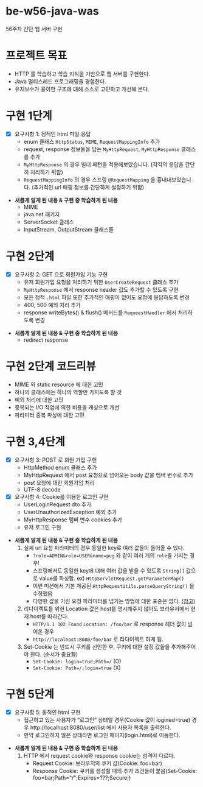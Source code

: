 # be-w56-java-was
56주차 간단 웹 서버 구현

# 프로젝트 목표
- HTTP 를 학습하고 학습 지식을 기반으로 웹 서버를 구현한다.
- Java 멀티스레드 프로그래밍을 경험한다.
- 유지보수가 용이한 구조에 대해 스스로 고민하고 개선해 본다.

# 구현 1단계
- [x] 요구사항 1: 정적인 html 파일 응답
   - enum 클래스 `HttpStatus`, `MIME`, `RequestMappingInfo` 추가
   - request, response 정보들을 담는 `MyHttpRequest`, `MyHttpResponse` 클래스를 추가
   - `MyHttpResponse` 의 경우 빌더 패턴을 적용해보았습니다. (각각의 응답을 간단히 처리하기 위함)
   - `RequestMappingInfo` 의 경우 스프링 `@RequestMapping` 을 흉내내보았습니다. (추가적인 url 매핑 정보를 간단하게 설정하기 위함)

- __새롭게 알게 된 내용 & 구현 중 학습하게 된 내용__
   - MIME
   - java.net 패키지
   - ServerSocket 클래스
   - InputStream, OutputStream 클래스들

# 구현 2단계
- [x] 요구사항 2: GET 으로 회원가입 기능 구현
   - 유저 회원가입 요청을 처리하기 위한 `UserCreateRequest` 클래스 추가
   - `MyHttpResponse` 에서 response header 값도 추가할 수 있도록 구현
   - 모든 정적 `.html` 파일 또한 추가적인 매핑이 없어도 요청에 응답하도록 변경
   - 400, 500 예외 처리 추가
   - response writeBytes() & flush() 메서드를 `RequeestHandler` 에서 처리하도록 변경

- __새롭게 알게 된 내용 & 구현 중 학습하게 된 내용__
   - redirect response

# 구현 2단계 코드리뷰

- MIME 와 static resource 에 대한 고민
- 하나의 클래스에는 하나의 역할만 가지도록 할 것
- 예외 처리에 대한 고민
- 중복되는 I/O 작업에 의한 비용을 캐싱으로 개선
- 파라미터 중복 파싱에 대한 고민

# 구현 3,4단계
- [x] 요구사항 3: POST 로 회원 가입 구현
   - HttpMethod enum 클래스 추가
   - MyHttpRequest 에서 post 요청으로 넘어오는 body 값을 멤버 변수로 추가
   - post 요청에 대한 회원가입 처리
   - UTF-8 decode
- [x] 요구사항 4: Cookie를 이용한 로그인 구현
   - UserLoginRequest dto 추가
   - UserUnauthorizedException 예외 추가
   - MyHttpResponse 멤버 변수 cookies 추가
   - 유저 로그인 구현

- __새롭게 알게 된 내용 & 구현 중 학습하게 된 내용__
   1. 실제 url 요청 파라미터의 경우 동일한 key로 여러 값들이 들어올 수 있다.
      - `?role=ADMIN&role=USER&name=pug` 와 같이 여러 개의 `role`을 가지는 경우!
      - 스프링에서도 동일한 key에 대해 여러 값을 받을 수 있도록 `String[]` 값으로 value를 파싱함. ex) `HttpServletRequest.getParameterMap()`
      - 이번 미션에서 기본 제공된 `HttpRequestUtils.parseQueryString()` 을 수정했음
      - 다양한 값을 가진 요청 파라미터를 넘기는 방법에 대한 표준은 없다. [(참고)](https://hugomartins.io/essays/2021/02/how-to-pass-multiple-values-to-http-query-parameter/)
   2. 리다이렉트를 위한 Location 값은 host를 명시해주지 않아도 브라우저에서 현재 host를 따라간다.
      - `HTTP/1.1 302 Found` `Location: /foo/bar` 로 response 헤더 값이 넘어온 경우
      - `http://localhost:8080/foo/bar` 로 리다이렉트 하게 됨.
   3. Set-Cookie 는 반드시 쿠키를 선언한 후, 쿠키에 대한 설정 값들을 추가해주어야 한다. (순서가 중요함)
      - `Set-Cookie: login=true;Path=/` (O)
      - `Set-Cookie: Path=/;login=true` (X)

# 구현 5단계
- [x] 요구사항 5: 동적인 html 구현
   - 접근하고 있는 사용자가 “로그인” 상태일 경우(Cookie 값이 logined=true) 경우 http://localhost:8080/user/list 에서 사용자 목록을 출력한다.
   - 만약 로그인하지 않은 상태라면 로그인 페이지(login.html)로 이동한다.

- __새롭게 알게 된 내용 & 구현 중 학습하게 된 내용__
  1. HTTP 에서 request cookie와 response cookie는 성격이 다르다.
     - Request Cookie: 브라우저의 쿠키 값(Cookie: foo=bar)
     - Response Cookie: 쿠키를 생성할 때의 추가 조건들이 붙음(Set-Cookie: foo=bar;Path="/";Expires=???;Secure;)
